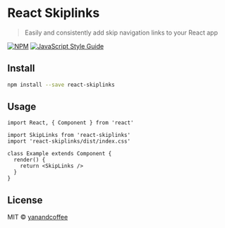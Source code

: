# React Skiplinks

> Easily and consistently add skip navigation links to your React app

[![NPM](https://img.shields.io/npm/v/react-skiplinks.svg)](https://www.npmjs.com/package/react-skiplinks) [![JavaScript Style Guide](https://img.shields.io/badge/code_style-standard-brightgreen.svg)](https://standardjs.com)

## Install

```bash
npm install --save react-skiplinks
```

## Usage

```tsx
import React, { Component } from 'react'

import SkipLinks from 'react-skiplinks'
import 'react-skiplinks/dist/index.css'

class Example extends Component {
  render() {
    return <SkipLinks />
  }
}
```

## License

MIT © [yanandcoffee](https://github.com/yanandcoffee)
